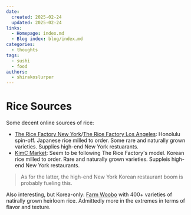 ```yaml
---
date:
  created: 2025-02-24
  updated: 2025-02-24
links:
  - Homepage: index.md
  - Blog index: blog/index.md
categories:
  - thoughts
tags:
  - sushi
  - food
authors:
  - shirakoslurper
---
```


# Rice Sources

Some decent online sources of rice:
- [The Rice Factory New York](https://trf-ny.com/?srsltid=AfmBOoqQzDLTxzeQWHM_75_4fhuJsHRbNfhhuysrATPPHcVNkD9vUHvW)/[The Rice Factory Los Angeles](https://trf-la.com/?srsltid=AfmBOopE6HYsn4ATt7OU9Dy_xeE8AIAudzAHoNNH5nTYkJrtTR73hk5I): Honolulu spin-off. Japanese rice milled to order. Some rare and naturally grown varieties. Supplies high-end New York restuarants.
- [KimC Market](https://kimcmarket.com/collections/korean-rice): Seem to be following The Rice Factory's model. Korean rice milled to order. Rare and naturally grown varieties. Suppleis high-end New York restaurants.

> As for the latter, the high-end New York Korean restaurant boom is probably fueling this.

Also interesting, but Korea-only: [Farm Woobo](https://farmwoobo.com/?fbclid=PAZXh0bgNhZW0CMTEAAaa3kBk5I8WsCq6o8JsyXtubIWCS28Q6nY0Cc3sgCtoQddVCzcpXaWDJkKo_aem_dfkK-oUH15t5zySA10o14w) with 400+ varieties of natirally grown heirloom rice. Admittedly more in the extremes in terms of flavor and texture.